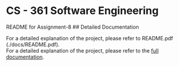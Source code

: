 <h1>CS - 361 Software Engineering</h1>
README for Assignment-8
## Detailed Documentation

For a detailed explanation of the project, please refer to README.pdf (./docs/README.pdf). <br>
For a detailed explanation of the project, please refer to the [full documentation](./README.pdf).
